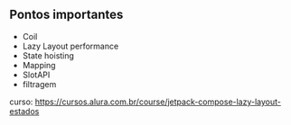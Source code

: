 
## Pontos importantes  
- Coil  
- Lazy Layout performance  
- State hoisting 
- Mapping
- SlotAPI
- filtragem


curso: https://cursos.alura.com.br/course/jetpack-compose-lazy-layout-estados